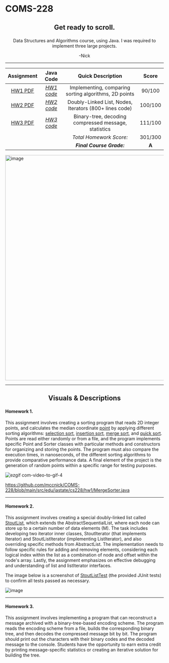 # COMS-228


<h2><p align="center">Get ready to scroll.</p> </h2>

<p align="center">Data Structures and Algorithms course, using Java. I was required to implement three large projects.</p>
<p align="center">-Nick</p>

___________

| **Assignment** | **Java Code** | **Quick Description** |**Score** 
| :-------------: | :-------------: | :-------------: | :-------------: |
| <a href="https://github.com/mccnick/COMS-228/blob/main/HW1.pdf">HW1 PDF</a> | <a href="https://github.com/mccnick/COMS-228/tree/main/src/edu/iastate/cs228/hw1">*HW1 code*</a> | Implementing, comparing sorting algorithms, 2D points | 90/100 |
| <a href="https://github.com/mccnick/COMS-228/blob/main/HW2.pdf">HW2 PDF</a> | <a href="https://github.com/mccnick/COMS-228/blob/main/src/edu/iastate/cs228/hw2/StoutList.java">*HW2 code*</a> | Doubly-Linked List, Nodes, Iterators (800+ lines code) | 100/100 |
| <a href="https://github.com/mccnick/COMS-228/blob/main/HW3.pdf">HW3 PDF</a> | <a href="https://github.com/mccnick/COMS-228/blob/main/src/edu/iastate/cs228/hw3/MsgTree.java">*HW3 code*</a> | Binary-tree, decoding compressed message, statistics | 111/100 |
|  | | <i>Total Homework Score:</i> | 301/300 |
|  | | <b><i>Final Course Grade:</i></b> | <b>A</b> |

<img width="717" alt="image" src="https://github.com/mccnick/COMS-228/assets/91184284/2a1fa919-efd8-4371-b9b9-99e5d47251d2">

___________

<h2><p align="center"> Visuals & Descriptions </p> </h2>

<h4>Homework 1. </h4>

<p align="left">
This assignment involves creating a sorting program that reads 2D integer points, and calculates the median coordinate <a href="https://github.com/mccnick/COMS-228/blob/main/src/edu/iastate/cs228/hw1/Point.java">point</a> by applying different sorting algorithms: <a href="https://github.com/mccnick/COMS-228/blob/main/src/edu/iastate/cs228/hw1/SelectionSorter.java">selection sort</a>, <a href="https://github.com/mccnick/COMS-228/blob/main/src/edu/iastate/cs228/hw1/InsertionSorter.java">insertion sort</a>, <a href="https://github.com/mccnick/COMS-228/blob/main/src/edu/iastate/cs228/hw1/MergeSorter.java">merge sort</a>, and <a href="https://github.com/mccnick/COMS-228/blob/main/src/edu/iastate/cs228/hw1/QuickSorter.java">quick sort</a>. Points are read either randomly or from a file, and the program implements specific Point and Sorter classes with particular methods and constructors for organizing and storing the points. The program must also compare the execution times, in nanoseconds, of the different sorting algorithms to provide comparative performance data. A final element of the project is the generation of random points within a specific range for testing purposes.
</p>


![ezgif com-video-to-gif-4](https://github.com/mccnick/COMS-228/assets/91184284/3ef76668-03c0-4715-ab7e-664b561c23fc)


https://github.com/mccnick/COMS-228/blob/main/src/edu/iastate/cs228/hw1/MergeSorter.java



<a href=""></a>
<a href=""></a>
<a href=""></a>
<a href=""></a>
<a href=""></a>

___________

<h4>Homework 2. </h4>
<p align="left">
This assignment involves creating a special doubly-linked list called <a href="https://github.com/mccnick/COMS-228/blob/main/src/edu/iastate/cs228/hw2/StoutList.java">StoutList</a>, which extends the AbstractSequentialList, where each node can store up to a certain number of data elements (M). The task includes developing two iterator inner classes, StoutIterator (that implements Iterator<E>) and StoutListIterator (implementing ListIterator<E>), and also overriding specific methods from AbstractList. The implementation needs to follow specific rules for adding and removing elements, considering each logical index within the list as a combination of node and offset within the node's array. Lastly, the assignment emphasizes on effective debugging and understanding of list and listIterator interfaces.

The image below is a screenshot of <a href="https://github.com/mccnick/COMS-228/blob/main/src/edu/iastate/cs228/hw2/StoutListTest.java">StoutListTest</a> (the provided JUnit tests) to confirm all tests passed as necessary.
</p>

![image](https://github.com/mccnick/COMS-228/assets/91184284/653bab2b-a4c1-4ae0-a01e-e314dc6728b4)


___________


<h4>Homework 3. </h4>
<p align="left">
This assignment involves implementing a program that can reconstruct a message archived with a binary-tree-based encoding scheme. The program reads the encoding scheme from a file, builds the corresponding binary tree, and then decodes the compressed message bit by bit. The program should print out the characters with their binary codes and the decoded message to the console. Students have the opportunity to earn extra credit by printing message-specific statistics or creating an iterative solution for building the tree.
</p>

